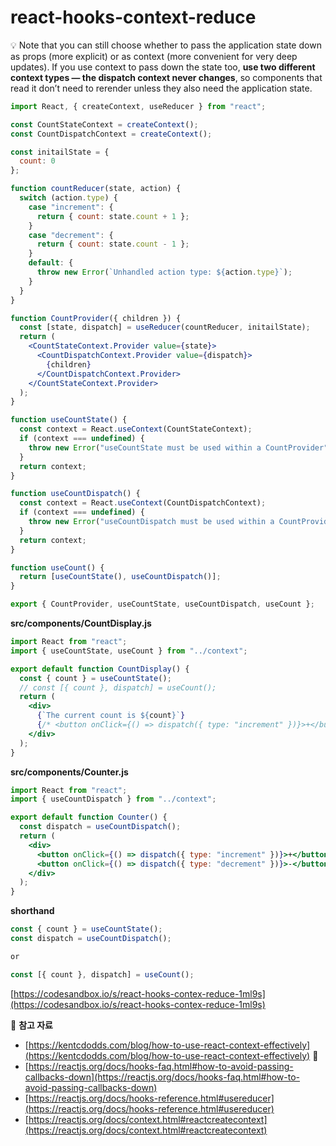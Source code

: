 # react-hooks-context-reduce


:bulb: Note that you can still choose whether to pass the application state down as props (more explicit) or as context (more convenient for very deep updates). If you use context to pass down the state too, **use two different context types — the dispatch context never changes**, so components that read it don’t need to rerender unless they also need the application state.

```jsx
import React, { createContext, useReducer } from "react";

const CountStateContext = createContext();
const CountDispatchContext = createContext();

const initailState = {
  count: 0
};

function countReducer(state, action) {
  switch (action.type) {
    case "increment": {
      return { count: state.count + 1 };
    }
    case "decrement": {
      return { count: state.count - 1 };
    }
    default: {
      throw new Error(`Unhandled action type: ${action.type}`);
    }
  }
}

function CountProvider({ children }) {
  const [state, dispatch] = useReducer(countReducer, initailState);
  return (
    <CountStateContext.Provider value={state}>
      <CountDispatchContext.Provider value={dispatch}>
        {children}
      </CountDispatchContext.Provider>
    </CountStateContext.Provider>
  );
}

function useCountState() {
  const context = React.useContext(CountStateContext);
  if (context === undefined) {
    throw new Error("useCountState must be used within a CountProvider");
  }
  return context;
}

function useCountDispatch() {
  const context = React.useContext(CountDispatchContext);
  if (context === undefined) {
    throw new Error("useCountDispatch must be used within a CountProvider");
  }
  return context;
}

function useCount() {
  return [useCountState(), useCountDispatch()];
}

export { CountProvider, useCountState, useCountDispatch, useCount };
```
**src/components/CountDisplay.js**
```jsx
import React from "react";
import { useCountState, useCount } from "../context";

export default function CountDisplay() {
  const { count } = useCountState();
  // const [{ count }, dispatch] = useCount();
  return (
    <div>
      {`The current count is ${count}`}
      {/* <button onClick={() => dispatch({ type: "increment" })}>+</button> */}
    </div>
  );
}
```
**src/components/Counter.js**
```jsx
import React from "react";
import { useCountDispatch } from "../context";

export default function Counter() {
  const dispatch = useCountDispatch();
  return (
    <div>
      <button onClick={() => dispatch({ type: "increment" })}>+</button>
      <button onClick={() => dispatch({ type: "decrement" })}>-</button>
    </div>
  );
}
```
**shorthand**
```jsx
const { count } = useCountState();
const dispatch = useCountDispatch();

or 

const [{ count }, dispatch] = useCount();
```

[https://codesandbox.io/s/react-hooks-contex-reduce-1ml9s](https://codesandbox.io/s/react-hooks-contex-reduce-1ml9s)

:memo: **참고 자료**   
* [https://kentcdodds.com/blog/how-to-use-react-context-effectively](https://kentcdodds.com/blog/how-to-use-react-context-effectively) :bookmark:   
* [https://reactjs.org/docs/hooks-faq.html#how-to-avoid-passing-callbacks-down](https://reactjs.org/docs/hooks-faq.html#how-to-avoid-passing-callbacks-down)   
* [https://reactjs.org/docs/hooks-reference.html#usereducer](https://reactjs.org/docs/hooks-reference.html#usereducer)   
* [https://reactjs.org/docs/context.html#reactcreatecontext](https://reactjs.org/docs/context.html#reactcreatecontext)   



